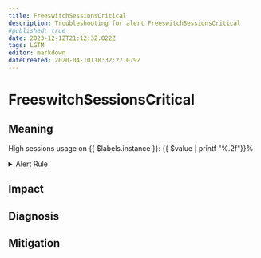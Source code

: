 ```yaml
---
title: FreeswitchSessionsCritical
description: Troubleshooting for alert FreeswitchSessionsCritical
#published: true
date: 2023-12-12T21:12:32.022Z
tags: LGTM
editor: markdown
dateCreated: 2020-04-10T18:32:27.079Z
---
```


# FreeswitchSessionsCritical

## Meaning
[//]: # "Short paragraph that explains what the alert means"
High sessions usage on {{ $labels.instance }}: {{ $value | printf "%.2f"}}%

<details>
  <summary>Alert Rule</summary>

  ```yaml
alert: FreeswitchSessionsCritical
expr: (freeswitch_session_active * 100 / freeswitch_session_limit) > 90
for: 5m
labels:
    severity: critical
annotations:
    summary: Freeswitch Sessions Critical (instance {{ $labels.instance }})
    description: |-
        High sessions usage on {{ $labels.instance }}: {{ $value | printf "%.2f"}}%
          VALUE = {{ $value }}
          LABELS = {{ $labels }}
    runbook: https://github.com/srerun/prometheus-alerts/content/runbooks/FreeswitchSessionsCritical

  ```
</details>


## Impact
[//]: # "What could / will happen if the alert is not addressed"



## Diagnosis
[//]: # "Steps to take to identify the cause of the problem"



## Mitigation
[//]: # "The steps necessary to resolve the alert"
